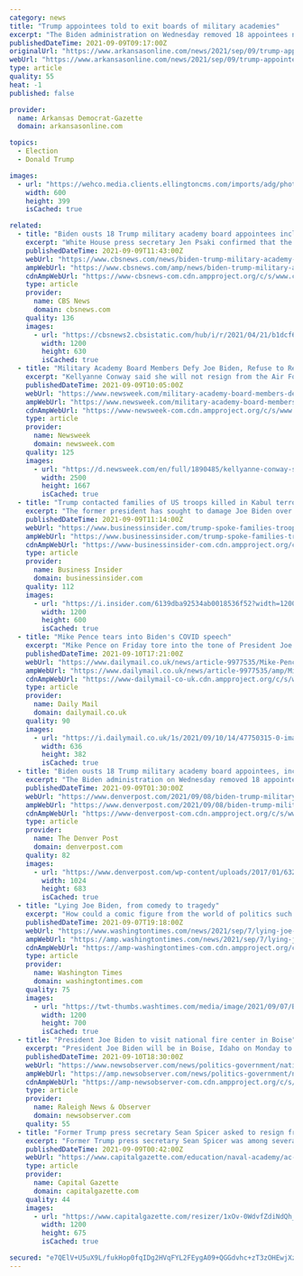 ```yaml
---
category: news
title: "Trump appointees told to exit boards of military academies"
excerpt: "The Biden administration on Wednesday removed 18 appointees named to U.S. military academy boards by Donald Trump in the final months of the Republican president's term in office, according to the White House."
publishedDateTime: 2021-09-09T09:17:00Z
originalUrl: "https://www.arkansasonline.com/news/2021/sep/09/trump-appointees-told-to-exit-boards-of-military/"
webUrl: "https://www.arkansasonline.com/news/2021/sep/09/trump-appointees-told-to-exit-boards-of-military/"
type: article
quality: 55
heat: -1
published: false

provider:
  name: Arkansas Democrat-Gazette
  domain: arkansasonline.com

topics:
  - Election
  - Donald Trump

images:
  - url: "https://wehco.media.clients.ellingtoncms.com/imports/adg/photos/199349080_199348864-251778aab291432293913b50cc05e2ef_t600.jpg?4326734cdb8e39baa3579048ef63ad7b451e7676"
    width: 600
    height: 399
    isCached: true

related:
  - title: "Biden ousts 18 Trump military academy board appointees including Spicer, Conway"
    excerpt: "White House press secretary Jen Psaki confirmed that the former Trump officials were asked to resign or face firing."
    publishedDateTime: 2021-09-09T11:43:00Z
    webUrl: "https://www.cbsnews.com/news/biden-trump-military-academy-board-appointees-spicer-conway/"
    ampWebUrl: "https://www.cbsnews.com/amp/news/biden-trump-military-academy-board-appointees-spicer-conway/"
    cdnAmpWebUrl: "https://www-cbsnews-com.cdn.ampproject.org/c/s/www.cbsnews.com/amp/news/biden-trump-military-academy-board-appointees-spicer-conway/"
    type: article
    provider:
      name: CBS News
      domain: cbsnews.com
    quality: 136
    images:
      - url: "https://cbsnews2.cbsistatic.com/hub/i/r/2021/04/21/b1dcf65a-9d9f-4729-a1da-d2642b7e846d/thumbnail/1200x630/5d0f4c6708acaad8e13f9e5c29fb77c7/gettyimages-1232425770.jpg"
        width: 1200
        height: 630
        isCached: true
  - title: "Military Academy Board Members Defy Joe Biden, Refuse to Resign"
    excerpt: "Kellyanne Conway said she will not resign from the Air Force Academy board, but urged Biden to step down instead."
    publishedDateTime: 2021-09-09T10:05:00Z
    webUrl: "https://www.newsweek.com/military-academy-board-members-defy-joe-biden-refuse-resign-partisan-1627339"
    ampWebUrl: "https://www.newsweek.com/military-academy-board-members-defy-joe-biden-refuse-resign-partisan-1627339?amp=1"
    cdnAmpWebUrl: "https://www-newsweek-com.cdn.ampproject.org/c/s/www.newsweek.com/military-academy-board-members-defy-joe-biden-refuse-resign-partisan-1627339?amp=1"
    type: article
    provider:
      name: Newsweek
      domain: newsweek.com
    quality: 125
    images:
      - url: "https://d.newsweek.com/en/full/1890485/kellyanne-conway-speaks-trump-supporters.jpg"
        width: 2500
        height: 1667
        isCached: true
  - title: "Trump contacted families of US troops killed in Kabul terror attack, as he seeks to use Afghanistan withdrawal to damage Biden"
    excerpt: "The former president has sought to damage Joe Biden over the Afghanistan withdrawal, while remaining silent on his role brokering the deal."
    publishedDateTime: 2021-09-09T11:14:00Z
    webUrl: "https://www.businessinsider.com/trump-spoke-families-troops-killed-kabul-2021-9"
    ampWebUrl: "https://www.businessinsider.com/trump-spoke-families-troops-killed-kabul-2021-9?amp"
    cdnAmpWebUrl: "https://www-businessinsider-com.cdn.ampproject.org/c/s/www.businessinsider.com/trump-spoke-families-troops-killed-kabul-2021-9?amp"
    type: article
    provider:
      name: Business Insider
      domain: businessinsider.com
    quality: 112
    images:
      - url: "https://i.insider.com/6139dba92534ab0018536f52?width=1200&format=jpeg"
        width: 1200
        height: 600
        isCached: true
  - title: "Mike Pence tears into Biden's COVID speech"
    excerpt: "Mike Pence on Friday tore into the tone of President Joe Biden's COVID speech, while blaming the current president and vice president for some Americans' vaccine hesitancy."
    publishedDateTime: 2021-09-10T17:21:00Z
    webUrl: "https://www.dailymail.co.uk/news/article-9977535/Mike-Pence-tears-Bidens-COVID-speech.html"
    ampWebUrl: "https://www.dailymail.co.uk/news/article-9977535/amp/Mike-Pence-tears-Bidens-COVID-speech.html"
    cdnAmpWebUrl: "https://www-dailymail-co-uk.cdn.ampproject.org/c/s/www.dailymail.co.uk/news/article-9977535/amp/Mike-Pence-tears-Bidens-COVID-speech.html"
    type: article
    provider:
      name: Daily Mail
      domain: dailymail.co.uk
    quality: 90
    images:
      - url: "https://i.dailymail.co.uk/1s/2021/09/10/14/47750315-0-image-a-36_1631281576175.jpg"
        width: 636
        height: 382
        isCached: true
  - title: "Biden ousts 18 Trump military academy board appointees, including Kellyanne Conway at the Air Force Academy"
    excerpt: "The Biden administration on Wednesday removed 18 appointees named to U.S. military academy boards by Donald Trump in the final months of the Republican president’s term in office, according"
    publishedDateTime: 2021-09-09T01:30:00Z
    webUrl: "https://www.denverpost.com/2021/09/08/biden-trump-military-academy-board-appointees/"
    ampWebUrl: "https://www.denverpost.com/2021/09/08/biden-trump-military-academy-board-appointees/amp/"
    cdnAmpWebUrl: "https://www-denverpost-com.cdn.ampproject.org/c/s/www.denverpost.com/2021/09/08/biden-trump-military-academy-board-appointees/amp/"
    type: article
    provider:
      name: The Denver Post
      domain: denverpost.com
    quality: 82
    images:
      - url: "https://www.denverpost.com/wp-content/uploads/2017/01/632381492.jpg?w=1024&#038;h=683"
        width: 1024
        height: 683
        isCached: true
  - title: "Lying Joe Biden, from comedy to tragedy"
    excerpt: "How could a comic figure from the world of politics such as President Joe Biden suddenly become such a tragic figure on the American scene?"
    publishedDateTime: 2021-09-07T19:18:00Z
    webUrl: "https://www.washingtontimes.com/news/2021/sep/7/lying-joe-biden-from-comedy-to-tragedy/"
    ampWebUrl: "https://amp.washingtontimes.com/news/2021/sep/7/lying-joe-biden-from-comedy-to-tragedy/"
    cdnAmpWebUrl: "https://amp-washingtontimes-com.cdn.ampproject.org/c/s/amp.washingtontimes.com/news/2021/sep/7/lying-joe-biden-from-comedy-to-tragedy/"
    type: article
    provider:
      name: Washington Times
      domain: washingtontimes.com
    quality: 75
    images:
      - url: "https://twt-thumbs.washtimes.com/media/image/2021/09/07/B1-Tyrrell_c0-149-1800-1199_s1200x700.jpg?fe21c64950503d8fffef41ed363bae5783de6b1f"
        width: 1200
        height: 700
        isCached: true
  - title: "President Joe Biden to visit national fire center in Boise"
    excerpt: "President Joe Biden will be in Boise, Idaho on Monday to visit the National Interagency Fire Center. Biden's trip to the western U.S. will also include a stop in Sacramento, California to survey wildfire damage."
    publishedDateTime: 2021-09-10T18:30:00Z
    webUrl: "https://www.newsobserver.com/news/politics-government/national-politics/article254144848.html"
    ampWebUrl: "https://amp.newsobserver.com/news/politics-government/national-politics/article254144848.html"
    cdnAmpWebUrl: "https://amp-newsobserver-com.cdn.ampproject.org/c/s/amp.newsobserver.com/news/politics-government/national-politics/article254144848.html"
    type: article
    provider:
      name: Raleigh News & Observer
      domain: newsobserver.com
    quality: 55
  - title: "Former Trump press secretary Sean Spicer asked to resign from Naval Academy Board of Visitors"
    excerpt: "Former Trump press secretary Sean Spicer was among several people asked to resign from the Naval Academy Board of Visitors, as President Joe Biden removes Trump appointees from service academy advisory boards."
    publishedDateTime: 2021-09-09T00:42:00Z
    webUrl: "https://www.capitalgazette.com/education/naval-academy/ac-cn-sean-spicer-naval-academy-board-of-visitors-20210908-bdz7a75ca5h5ld4aog633s7xoe-story.html"
    type: article
    provider:
      name: Capital Gazette
      domain: capitalgazette.com
    quality: 44
    images:
      - url: "https://www.capitalgazette.com/resizer/1xOv-0WdvfZdiNdQh_3mlFnxyhI=/1200x0/top/cloudfront-us-east-1.images.arcpublishing.com/tronc/4OWC245UB5HWFG7SO6OFQ3ASJU"
        width: 1200
        height: 675
        isCached: true

secured: "e7QElV+U5uX9L/fukHop0fqIDg2HVqFYL2FEygA09+QGGdvhc+zT3zOHEwjXzH9Yg8RRSPIMKAYbYofcTtB+nSdbpk/v4UNL7QJ7IkmeJEzf17mN0dMMf2RUMeo9iCs7YhTlbhv67PFGYDuBZExS7c5TTsytew39AriGl5CxkCFu/Nk9vWLUN9ixPjL6h9KrdPkRL6fThZ2Rp7+amBHtW9TYmiP0lomrJa4+9T2j0cc2xtenhcXup8WbmN7HqJMwD3nfnSAweX8SrZIpjmMyhzmRrgtW9PaH/PeU3RtM/C5iR3vfsZ9cyf8DPbb5PkDFmf/BVyEJ5ud9X30c3gvqMVARp2bX7gxg7lK5JxyYxyw=;1nQJENEXKX/7sEQxKJvqNA=="
---
```


